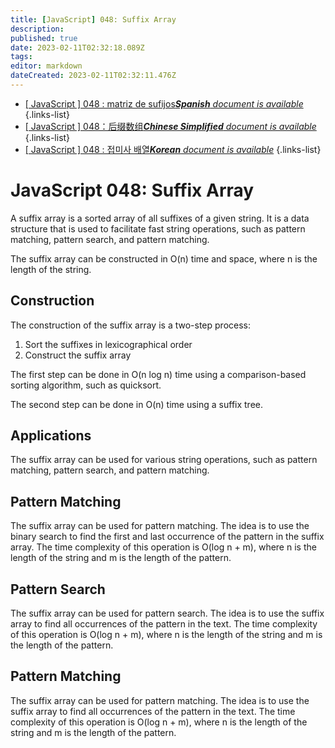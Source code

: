 ```yaml
---
title: [JavaScript] 048: Suffix Array
description: 
published: true
date: 2023-02-11T02:32:18.089Z
tags: 
editor: markdown
dateCreated: 2023-02-11T02:32:11.476Z
---
```


- [[ JavaScript ] 048 : matriz de sufijos***Spanish** document is available*](/es/Knowledge-base/Algorithm/javascript-048-suffix-array)
{.links-list}
- [[ JavaScript ] 048：后缀数组***Chinese Simplified** document is available*](/zh/Knowledge-base/Algorithm/javascript-048-suffix-array)
{.links-list}
- [[ JavaScript ] 048 : 접미사 배열***Korean** document is available*](/ko/Knowledge-base/Algorithm/javascript-048-suffix-array)
{.links-list}


# JavaScript 048: Suffix Array

A suffix array is a sorted array of all suffixes of a given string. It is a data structure that is used to facilitate fast string operations, such as pattern matching, pattern search, and pattern matching.

The suffix array can be constructed in O(n) time and space, where n is the length of the string.

## Construction

The construction of the suffix array is a two-step process:

1. Sort the suffixes in lexicographical order
2. Construct the suffix array

The first step can be done in O(n log n) time using a comparison-based sorting algorithm, such as quicksort.

The second step can be done in O(n) time using a suffix tree.

## Applications

The suffix array can be used for various string operations, such as pattern matching, pattern search, and pattern matching.

## Pattern Matching

The suffix array can be used for pattern matching. The idea is to use the binary search to find the first and last occurrence of the pattern in the suffix array. The time complexity of this operation is O(log n + m), where n is the length of the string and m is the length of the pattern.

## Pattern Search

The suffix array can be used for pattern search. The idea is to use the suffix array to find all occurrences of the pattern in the text. The time complexity of this operation is O(log n + m), where n is the length of the string and m is the length of the pattern.

## Pattern Matching

The suffix array can be used for pattern matching. The idea is to use the suffix array to find all occurrences of the pattern in the text. The time complexity of this operation is O(log n + m), where n is the length of the string and m is the length of the pattern.
